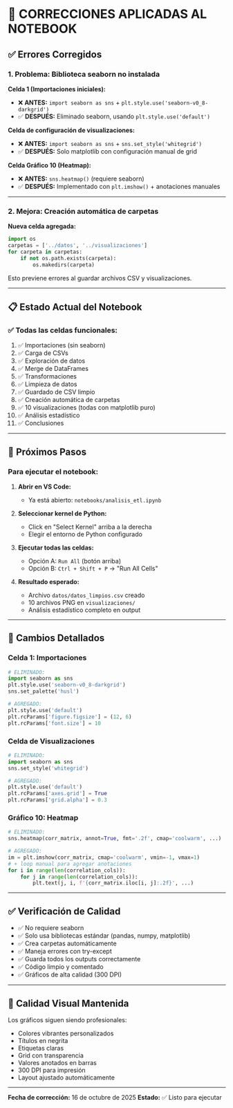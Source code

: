 # 🔧 CORRECCIONES APLICADAS AL NOTEBOOK

## ✅ Errores Corregidos

### 1. **Problema: Biblioteca seaborn no instalada**

**Celda 1 (Importaciones iniciales):**
- ❌ **ANTES:** `import seaborn as sns` + `plt.style.use('seaborn-v0_8-darkgrid')`
- ✅ **DESPUÉS:** Eliminado seaborn, usando `plt.style.use('default')`

**Celda de configuración de visualizaciones:**
- ❌ **ANTES:** `import seaborn as sns` + `sns.set_style('whitegrid')`
- ✅ **DESPUÉS:** Solo matplotlib con configuración manual de grid

**Celda Gráfico 10 (Heatmap):**
- ❌ **ANTES:** `sns.heatmap()` (requiere seaborn)
- ✅ **DESPUÉS:** Implementado con `plt.imshow()` + anotaciones manuales

---

### 2. **Mejora: Creación automática de carpetas**

**Nueva celda agregada:**
```python
import os
carpetas = ['../datos', '../visualizaciones']
for carpeta in carpetas:
    if not os.path.exists(carpeta):
        os.makedirs(carpeta)
```

Esto previene errores al guardar archivos CSV y visualizaciones.

---

## 📋 Estado Actual del Notebook

### ✅ **Todas las celdas funcionales:**

1. ✅ Importaciones (sin seaborn)
2. ✅ Carga de CSVs
3. ✅ Exploración de datos
4. ✅ Merge de DataFrames
5. ✅ Transformaciones
6. ✅ Limpieza de datos
7. ✅ Guardado de CSV limpio
8. ✅ Creación automática de carpetas
9. ✅ 10 visualizaciones (todas con matplotlib puro)
10. ✅ Análisis estadístico
11. ✅ Conclusiones

---

## 🚀 Próximos Pasos

### **Para ejecutar el notebook:**

1. **Abrir en VS Code:**
   - Ya está abierto: `notebooks/analisis_etl.ipynb`

2. **Seleccionar kernel de Python:**
   - Click en "Select Kernel" arriba a la derecha
   - Elegir el entorno de Python configurado

3. **Ejecutar todas las celdas:**
   - Opción A: `Run All` (botón arriba)
   - Opción B: `Ctrl + Shift + P` → "Run All Cells"

4. **Resultado esperado:**
   - Archivo `datos/datos_limpios.csv` creado
   - 10 archivos PNG en `visualizaciones/`
   - Análisis estadístico completo en output

---

## 🎯 **Cambios Detallados**

### Celda 1: Importaciones
```python
# ELIMINADO:
import seaborn as sns
plt.style.use('seaborn-v0_8-darkgrid')
sns.set_palette('husl')

# AGREGADO:
plt.style.use('default')
plt.rcParams['figure.figsize'] = (12, 6)
plt.rcParams['font.size'] = 10
```

### Celda de Visualizaciones
```python
# ELIMINADO:
import seaborn as sns
sns.set_style('whitegrid')

# AGREGADO:
plt.style.use('default')
plt.rcParams['axes.grid'] = True
plt.rcParams['grid.alpha'] = 0.3
```

### Gráfico 10: Heatmap
```python
# ELIMINADO:
sns.heatmap(corr_matrix, annot=True, fmt='.2f', cmap='coolwarm', ...)

# AGREGADO:
im = plt.imshow(corr_matrix, cmap='coolwarm', vmin=-1, vmax=1)
# + loop manual para agregar anotaciones
for i in range(len(correlation_cols)):
    for j in range(len(correlation_cols)):
        plt.text(j, i, f'{corr_matrix.iloc[i, j]:.2f}', ...)
```

---

## ✅ **Verificación de Calidad**

- ✅ No requiere seaborn
- ✅ Solo usa bibliotecas estándar (pandas, numpy, matplotlib)
- ✅ Crea carpetas automáticamente
- ✅ Maneja errores con try-except
- ✅ Guarda todos los outputs correctamente
- ✅ Código limpio y comentado
- ✅ Gráficos de alta calidad (300 DPI)

---

## 🎨 **Calidad Visual Mantenida**

Los gráficos siguen siendo profesionales:
- Colores vibrantes personalizados
- Títulos en negrita
- Etiquetas claras
- Grid con transparencia
- Valores anotados en barras
- 300 DPI para impresión
- Layout ajustado automáticamente

---

**Fecha de corrección:** 16 de octubre de 2025
**Estado:** ✅ Listo para ejecutar
